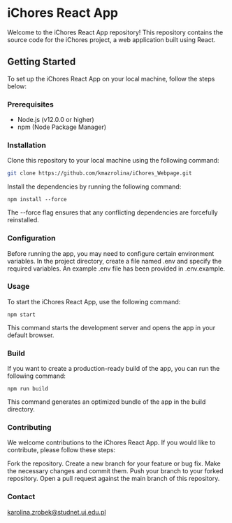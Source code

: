 # iChores React App

Welcome to the iChores React App repository! This repository contains the source code for the iChores project, a web application built using React.

## Getting Started

To set up the iChores React App on your local machine, follow the steps below:

### Prerequisites

- Node.js (v12.0.0 or higher)
- npm (Node Package Manager)

### Installation

Clone this repository to your local machine using the following command:

```bash
git clone https://github.com/kmazrolina/iChores_Webpage.git

```
Install the dependencies by running the following command:

```
npm install --force
```
The --force flag ensures that any conflicting dependencies are forcefully reinstalled.

### Configuration
Before running the app, you may need to configure certain environment variables. In the project directory, create a file named .env and specify the required variables. An example .env file has been provided in .env.example.

### Usage
To start the iChores React App, use the following command:

```
npm start
```
This command starts the development server and opens the app in your default browser.

### Build
If you want to create a production-ready build of the app, you can run the following command:

```
npm run build
```
This command generates an optimized bundle of the app in the build directory.

### Contributing
We welcome contributions to the iChores React App. If you would like to contribute, please follow these steps:

Fork the repository.
Create a new branch for your feature or bug fix.
Make the necessary changes and commit them.
Push your branch to your forked repository.
Open a pull request against the main branch of this repository.

### Contact
karolina.zrobek@studnet.uj.edu.pl
